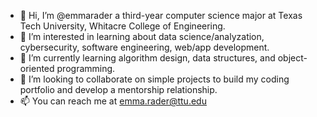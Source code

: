 - 👋 Hi, I’m @emmarader a third-year computer science major at Texas Tech University, Whitacre College of Engineering.
- 👀 I’m interested in learning about data science/analyzation, cybersecurity, software engineering, web/app development.
- 🌱 I’m currently learning algorithm design, data structures, and object-oriented programming.
- 💞️ I’m looking to collaborate on simple projects to build my coding portfolio and develop a mentorship relationship.
- 📫 You can reach me at emma.rader@ttu.edu

<!---
emmarader/emmarader is a ✨ special ✨ repository because its `README.md` (this file) appears on your GitHub profile.
You can click the Preview link to take a look at your changes.
--->
